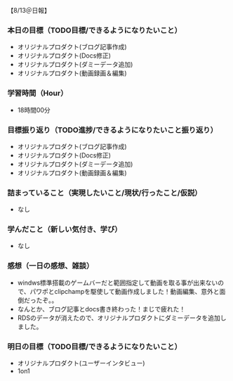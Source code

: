 【8/13＠日報】
### 本日の目標（TODO目標/できるようになりたいこと）
- オリジナルプロダクト(ブログ記事作成)
- オリジナルプロダクト(Docs修正)
- オリジナルプロダクト(ダミーデータ追加)
- オリジナルプロダクト(動画録画＆編集)
### 学習時間（Hour）
- 18時間00分
### 目標振り返り（TODO進捗/できるようになりたいこと振り返り）
- オリジナルプロダクト(ブログ記事作成)
- オリジナルプロダクト(Docs修正)
- オリジナルプロダクト(ダミーデータ追加)
- オリジナルプロダクト(動画録画＆編集)
### 詰まっていること（実現したいこと/現状/行ったこと/仮説）
- なし
### 学んだこと（新しい気付き、学び）
- なし
### 感想（一日の感想、雑談）
- windws標準搭載のゲームバーだと範囲指定して動画を取る事が出来ないので、パワポとclipchampを駆使して動画作成しました！動画編集、意外と面倒だったぞ。。
- なんとか、ブログ記事とdocs書き終わった！まじで疲れた！
- RDSのデータが消えたので、オリジナルプロダクトにダミーデータを追加しました。
### 明日の目標（TODO目標/できるようになりたいこと）
- オリジナルプロダクト(ユーザーインタビュー)
- 1on1
